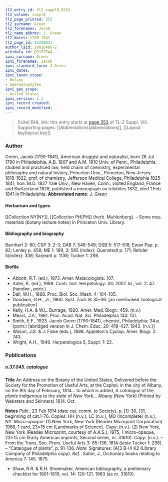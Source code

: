```yaml
---
tl2_entry_id: tl2_suppl8_0252
tl2_volume: suppl8
tl2_page_printed: 353
tl2_surname: Green
tl2_forenames: Jacob
tl2_name_abbrev: J. Green
tl2_dates: 1790-1841
tl2_page_id: 33258831
author_lsid: 20016486-2
wikidata_id: Q3157544
ipni_surname: Green
ipni_forenames: Jacob
ipni_standard_form: J.Green
ipni_dates: 
ipni_taxon_scope: 
- Botany
- Spermatophytes
ipni_geo_scope: 
- United States
ipni_version: 1.1
ipni_record_created: 
ipni_record_modified:
---
```



> [!cite] BHL link: this entry starts at [page 353](https://www.biodiversitylibrary.org/page/33258831) of TL-2 Suppl. VIII.
> Supporting pages: [[Abbreviations|abbreviations]], [[Layout key|layout key]].

### Author

Green, Jacob (1790-1841), American druggist and naturalist, born 26 Jul 1790 in Philadelphia, A.B. 1807 and A.M. 1810 Univ. of Penn., Philadelphia, studied and practiced law, held chairs of chemistry, experimental philosophy and natural history, Princeton Univ., Princeton, New Jersey 1818-1822, prof. of chemistry, Jefferson Medical College, Philadelphia 1825-1841, hon. M.D. 1827 Yale Univ., New Haven, Conn., visited England, France and Switzerland 1828, published a monograph on trilobites 1832, died 1 Feb 1841 in Philadelphia. 
**Abbreviated name**: *J. Green*

#### Herbarium and types

[[Collection NY|NY]], [[Collection PH|PH]] (herb. Muhlenberg). – Some mss. materials (botany lecture notes) in Princeton Univ. Library.

#### Bibliography and biography

Barnhart 2: 80; CSP 3: 2-3; DAB 7: 548-549; DSB 5: 517-518; Ewan Pap. p. 82; Lenley p. 458; ME 1: 189, 3: 585 (index); Quenstedt p. 171; Rehder 5(index): 338; Sarjeant p. 1138; Tucker 1: 298.

#### Biofile

- Abbott, R.T. (ed.), 1973. Amer. Malacologists: 107.
- Adler, K. (ed.), 1989. Contr. hist. Herpetology: 33; 2007. Id., vol. 2: 47. (handwr., portr.)
- Dall, W.H., 1888. Proc. Biol. Soc. Wash. 4: 104-105.
- Goodwin, G.H., Jr., 1960. Syst. Zool. 9: 35-36. \[an overlooked zoological publication\]
- Kelly, H.A. & W.L. Burrage, 1920. Amer. Med. Biogr.: 459. (n.v.)
- Mears, J.A., 1981. Proc. Acad. Nat. Sci. Philadelphia 133: 151.
- Smith, E.F., 1923. Jacob Green (1790-1841), chemist, Philadelphia: 34 p. (portr.) \[abridged version in J. Chem. Educ. 20: 418-427. 1943. (n.v.)\]
- Wilson, J.G. & J. Fiske (eds.), 1898. Appleton's Cyclop. Amer. Biogr. 2: 743.
- Wright, A.H., 1949. Herpetologica 5, Suppl. 1: 22.

### Publications

##### n.37.045. catalogue

**Title**
An Address on the Botany of the United States, Delivered before the Society for the Promotion of Useful Arts, at the Capitol, in the city of Albany, on the 9th day of February, 1814... to which is added, A *catalogue* of the *plants indigenous* to the *state* of *New York*... Albany \[New York\] (Printed by Websters and Skinners) 1814. Oct.

**Notes**
*Publ*.: 23 Feb 1814 (date cat. comm. to Society), p. \[1\]-30, \[31, beginning of cat.\]-76.
*Copies*: HH (n.v.), LC (n.v.), MO (incomplete) (n.v.), NY. *Micro-opaque*: (1) New York, New York (Readex Microprint Corporation) 1968, 1 card, 23×15 cm (Landmarks of Science). *Copy*: (n.v.). (2) New York, New York (Readex Microprint, courtesy of A.A.S.), 1975, 1 micro-opaque, 23×15 cm (Early American imprints, Second series, nr. 31610).
*Copy*: (n.v.). – From the Trans. Soc. Prom. Useful Arts 3: 65-136. 1814 (*teste* Tucker 1: 298). – "Catalogue of plants", p. 91-136.
*Note*: Signatures: \[A\]3 B-I4 K2 (Library Company of Philadelphia copy).
*Ref*.: Sabin, J., Dictionary books relating to America 7: 145. 1875.
- Shaw, R.R. & R.H. Shoemaker, American bibliography, a preliminary checklist for 1801-1819, vol. 14: 120-121. 1963 (as nr. 31610).

